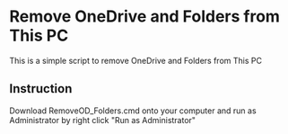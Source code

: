 # Remove OneDrive and Folders from This PC
This is a simple script to remove OneDrive and Folders from This PC

## Instruction
Download RemoveOD_Folders.cmd onto your computer and run as Administrator by right click "Run as Administrator"
